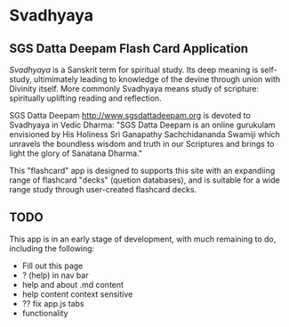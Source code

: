Svadhyaya
=========

SGS Datta Deepam Flash Card Application
---------------------------------------

*Svadhyaya* is a Sanskrit term for spiritual study. Its deep meaning is
self-study, ultimimately leading to knowledge of the devine through union
with Divinity itself. More commonly Svadhyaya means study of scripture:
spiritually uplifting reading and reflection.

SGS Datta Deepam http://www.sgsdattadeepam.org is devoted to Svadhyaya in Vedic Dharma:
"SGS Datta Deepam is an online gurukulam envisioned by His Holiness Sri Ganapathy Sachchidananda Swamiji which unravels the boundless wisdom and truth in our Scriptures and brings to light the glory of Sanatana Dharma."

This "flashcard" app is designed to supports this site with an expandiing range of flashcard "decks" (quetion databases), and is suitable for a wide range study through user-created flashcard decks.

TODO
----

This app is in an early stage of development, with much remaining to do, including the following:

* Fill out this page
* ? (help) in nav bar
* help and about .md content
* help content context sensitive
* ?? fix app.js tabs
* functionality
